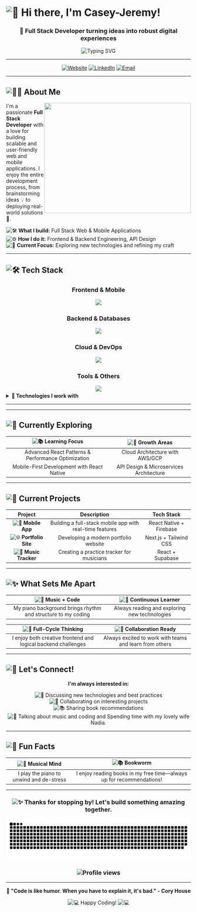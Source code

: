 # <img src="https://raw.githubusercontent.com/Tarikul-Islam-Anik/Animated-Fluent-Emojis/master/Emojis/Hand%20gestures/Waving%20Hand.png" alt="👋" width="35" height="35" /> Hi there, I'm Casey-Jeremy!

<div align="center">
  
### 🚀 Full Stack Developer turning ideas into robust digital experiences

<img src="https://readme-typing-svg.herokuapp.com?font=Fira+Code&weight=600&size=28&pause=1000&color=6366F1&center=true&vCenter=true&random=false&width=600&lines=Full+Stack+Developer;Web+%26+Mobile+Expert;API+Architect;Code+Enthusiast" alt="Typing SVG" />

</div>

---

<div align="center">

[![Website](https://img.shields.io/badge/🌐_Website-caseyjeremy.site-6366F1?style=for-the-badge&logoColor=white)](https://caseyjeremy.site)
[![LinkedIn](https://img.shields.io/badge/💼_LinkedIn-Connect-0077B5?style=for-the-badge&logoColor=white)](https://www.linkedin.com/in/jeremiah-casey/)
[![Email](https://img.shields.io/badge/✉️_Email-Contact-D14836?style=for-the-badge&logoColor=white)](mailto:caseylein1@gmail.com)

</div>

---

## <img src="https://raw.githubusercontent.com/Tarikul-Islam-Anik/Animated-Fluent-Emojis/master/Emojis/People%20with%20professions/Man%20Technologist%20Medium%20Skin%20Tone.png" alt="👨‍💻" width="35" height="35" /> About Me

<img align="right" src="https://raw.githubusercontent.com/abhisheknaiidu/abhisheknaiidu/master/code.gif" width="400" height="300" />

I'm a passionate **Full Stack Developer** with a love for building scalable and user-friendly web and mobile applications. I enjoy the entire development process, from brainstorming ideas 💡 to deploying real-world solutions 🚀.

<img src="https://raw.githubusercontent.com/Tarikul-Islam-Anik/Animated-Fluent-Emojis/master/Emojis/Objects/Hammer%20and%20Wrench.png" alt="🛠️" width="25" height="25" /> **What I build:** Full Stack Web & Mobile Applications  
<img src="https://raw.githubusercontent.com/Tarikul-Islam-Anik/Animated-Fluent-Emojis/master/Emojis/Objects/Gear.png" alt="⚙️" width="25" height="25" /> **How I do it:** Frontend & Backend Engineering, API Design  
<img src="https://raw.githubusercontent.com/Tarikul-Islam-Anik/Animated-Fluent-Emojis/master/Emojis/Animals/Seedling.png" alt="🌱" width="25" height="25" /> **Current Focus:** Exploring new technologies and refining my craft

---

## <img src="https://raw.githubusercontent.com/Tarikul-Islam-Anik/Animated-Fluent-Emojis/master/Emojis/Objects/Hammer%20and%20Wrench.png" alt="🛠️" width="35" height="35" /> Tech Stack

<div align="center">

### Frontend & Mobile
<img src="https://skillicons.dev/icons?i=react,nextjs,js,ts,html,css,tailwind,flutter,vue&theme=light" />

### Backend & Databases  
<img src="https://skillicons.dev/icons?i=nodejs,php,python,express,fastapi,firebase,supabase,mysql,postgresql,mongodb&theme=light" />

### Cloud & DevOps
<img src="https://skillicons.dev/icons?i=aws,gcp,docker,kubernetes,vercel,netlify,cloudflare,nginx&theme=light" />

### Tools & Others
<img src="https://skillicons.dev/icons?i=git,github,vscode,figma,postman,jest,webpack,babel&theme=light" />

</div>

<details>
<summary><b>🔧 Technologies I work with</b></summary>

<br>

**Frontend Development:**
- ![React](https://img.shields.io/badge/-React-61DAFB?style=flat-square&logo=react&logoColor=black)
- ![Next.js](https://img.shields.io/badge/-Next.js-000000?style=flat-square&logo=next.js&logoColor=white)
- ![TypeScript](https://img.shields.io/badge/-TypeScript-3178C6?style=flat-square&logo=typescript&logoColor=white)
- ![JavaScript](https://img.shields.io/badge/-JavaScript-F7DF1E?style=flat-square&logo=javascript&logoColor=black)
- ![React Native](https://img.shields.io/badge/-React%20Native-61DAFB?style=flat-square&logo=react&logoColor=black)
- ![Flutter](https://img.shields.io/badge/-Flutter-02569B?style=flat-square&logo=flutter&logoColor=white)
- ![Vue.js](https://img.shields.io/badge/-Vue.js-4FC08D?style=flat-square&logo=vue.js&logoColor=white)
- ![Tailwind CSS](https://img.shields.io/badge/-Tailwind%20CSS-06B6D4?style=flat-square&logo=tailwindcss&logoColor=white)
- ![HTML5](https://img.shields.io/badge/-HTML5-E34F26?style=flat-square&logo=html5&logoColor=white)
- ![CSS3](https://img.shields.io/badge/-CSS3-1572B6?style=flat-square&logo=css3&logoColor=white)

**Backend Development:**
- ![Node.js](https://img.shields.io/badge/-Node.js-339933?style=flat-square&logo=node.js&logoColor=white)
- ![PHP](https://img.shields.io/badge/-PHP-777BB4?style=flat-square&logo=php&logoColor=white)
- ![Python](https://img.shields.io/badge/-Python-3776AB?style=flat-square&logo=python&logoColor=white)
- ![Express.js](https://img.shields.io/badge/-Express.js-000000?style=flat-square&logo=express&logoColor=white)
- ![FastAPI](https://img.shields.io/badge/-FastAPI-009688?style=flat-square&logo=fastapi&logoColor=white)

**Databases & Backend Services:**
- ![Firebase](https://img.shields.io/badge/-Firebase-FFCA28?style=flat-square&logo=firebase&logoColor=black)
- ![Supabase](https://img.shields.io/badge/-Supabase-3ECF8E?style=flat-square&logo=supabase&logoColor=white)
- ![MySQL](https://img.shields.io/badge/-MySQL-4479A1?style=flat-square&logo=mysql&logoColor=white)
- ![PostgreSQL](https://img.shields.io/badge/-PostgreSQL-336791?style=flat-square&logo=postgresql&logoColor=white)
- ![MongoDB](https://img.shields.io/badge/-MongoDB-47A248?style=flat-square&logo=mongodb&logoColor=white)

**Cloud & DevOps:**
- ![AWS](https://img.shields.io/badge/-AWS-232F3E?style=flat-square&logo=amazon-aws&logoColor=white)
- ![Google Cloud](https://img.shields.io/badge/-Google%20Cloud-4285F4?style=flat-square&logo=google-cloud&logoColor=white)
- ![Docker](https://img.shields.io/badge/-Docker-2496ED?style=flat-square&logo=docker&logoColor=white)
- ![Vercel](https://img.shields.io/badge/-Vercel-000000?style=flat-square&logo=vercel&logoColor=white)
- ![Netlify](https://img.shields.io/badge/-Netlify-00C7B7?style=flat-square&logo=netlify&logoColor=white)

</details>

---

---

## <img src="https://raw.githubusercontent.com/Tarikul-Islam-Anik/Animated-Fluent-Emojis/master/Emojis/Animals/Seedling.png" alt="🌱" width="35" height="35" /> Currently Exploring

<div align="center">

| <img src="https://raw.githubusercontent.com/Tarikul-Islam-Anik/Animated-Fluent-Emojis/master/Emojis/Objects/Books.png" alt="📚" width="25" height="25" /> Learning Focus | <img src="https://raw.githubusercontent.com/Tarikul-Islam-Anik/Animated-Fluent-Emojis/master/Emojis/Objects/Rocket.png" alt="🚀" width="25" height="25" /> Growth Areas |
|:---:|:---:|
| Advanced React Patterns & Performance Optimization | Cloud Architecture with AWS/GCP |
| Mobile-First Development with React Native | API Design & Microservices Architecture |

</div>

---

## <img src="https://raw.githubusercontent.com/Tarikul-Islam-Anik/Animated-Fluent-Emojis/master/Emojis/Objects/Telescope.png" alt="🔭" width="35" height="35" /> Current Projects

<div align="center">

| Project | Description | Tech Stack |
|:---:|:---:|:---:|
| <img src="https://raw.githubusercontent.com/Tarikul-Islam-Anik/Animated-Fluent-Emojis/master/Emojis/Objects/Mobile%20Phone.png" alt="📱" width="25" height="25" /> **Mobile App** | Building a full-stack mobile app with real-time features | React Native + Firebase |
| <img src="https://raw.githubusercontent.com/Tarikul-Islam-Anik/Animated-Fluent-Emojis/master/Emojis/Objects/Globe%20with%20Meridians.png" alt="🌐" width="25" height="25" /> **Portfolio Site** | Developing a modern portfolio website | Next.js + Tailwind CSS |
| <img src="https://raw.githubusercontent.com/Tarikul-Islam-Anik/Animated-Fluent-Emojis/master/Emojis/Activities/Musical%20Note.png" alt="🎵" width="25" height="25" /> **Music Tracker** | Creating a practice tracker for musicians | React + Supabase |

</div>

---

## <img src="https://raw.githubusercontent.com/Tarikul-Islam-Anik/Animated-Fluent-Emojis/master/Emojis/Objects/Glowing%20Star.png" alt="✨" width="35" height="35" /> What Sets Me Apart

<div align="center">

| <img src="https://raw.githubusercontent.com/Tarikul-Islam-Anik/Animated-Fluent-Emojis/master/Emojis/Activities/Musical%20Note.png" alt="🎵" width="25" height="25" /> Music + Code | <img src="https://raw.githubusercontent.com/Tarikul-Islam-Anik/Animated-Fluent-Emojis/master/Emojis/Objects/Books.png" alt="📖" width="25" height="25" /> Continuous Learner |
|:---:|:---:|
| My piano background brings rhythm and structure to my coding | Always reading and exploring new technologies | 

| <img src="https://raw.githubusercontent.com/Tarikul-Islam-Anik/Animated-Fluent-Emojis/master/Emojis/Objects/Counterclockwise%20Arrows%20Button.png" alt="🔄" width="25" height="25" /> Full-Cycle Thinking | <img src="https://raw.githubusercontent.com/Tarikul-Islam-Anik/Animated-Fluent-Emojis/master/Emojis/People/Handshake.png" alt="🤝" width="25" height="25" /> Collaboration Ready |
|:---:|:---:|
| I enjoy both creative frontend and logical backend challenges | Always excited to work with teams and learn from others |

</div>

---

## <img src="https://raw.githubusercontent.com/Tarikul-Islam-Anik/Animated-Fluent-Emojis/master/Emojis/People/Handshake.png" alt="🤝" width="35" height="35" /> Let's Connect!

<div align="center">

**I'm always interested in:**

<img src="https://raw.githubusercontent.com/Tarikul-Islam-Anik/Animated-Fluent-Emojis/master/Emojis/Objects/Speech%20Balloon.png" alt="💬" width="25" height="25" /> Discussing new technologies and best practices  
<img src="https://raw.githubusercontent.com/Tarikul-Islam-Anik/Animated-Fluent-Emojis/master/Emojis/People/Handshake.png" alt="🤝" width="25" height="25" /> Collaborating on interesting projects  
<img src="https://raw.githubusercontent.com/Tarikul-Islam-Anik/Animated-Fluent-Emojis/master/Emojis/Objects/Books.png" alt="📚" width="25" height="25" /> Sharing book recommendations  
<img src="https://raw.githubusercontent.com/Tarikul-Islam-Anik/Animated-Fluent-Emojis/master/Emojis/Activities/Musical%20Keyboard.png" alt="🎹" width="25" height="25" /> Talking about music and coding and Spending time with my lovely wife Nadia.

</div>

---

## <img src="https://raw.githubusercontent.com/Tarikul-Islam-Anik/Animated-Fluent-Emojis/master/Emojis/Activities/Musical%20Keyboard.png" alt="🎹" width="35" height="35" /> Fun Facts

<div align="center">

| <img src="https://raw.githubusercontent.com/Tarikul-Islam-Anik/Animated-Fluent-Emojis/master/Emojis/Activities/Musical%20Keyboard.png" alt="🎹" width="25" height="25" /> Musical Mind | <img src="https://raw.githubusercontent.com/Tarikul-Islam-Anik/Animated-Fluent-Emojis/master/Emojis/Objects/Books.png" alt="📚" width="25" height="25" /> Bookworm |
|:---:|:---:|
| I play the piano to unwind and de-stress | I enjoy reading books in my free time—always up for recommendations! |

</div>

---

<div align="center">

### <img src="https://raw.githubusercontent.com/Tarikul-Islam-Anik/Animated-Fluent-Emojis/master/Emojis/Travel%20and%20places/Glowing%20Star.png" alt="✨" width="25" height="25" /> Thanks for stopping by! Let's build something amazing together.

<img src="https://raw.githubusercontent.com/Platane/snk/output/github-contribution-grid-snake.svg" alt="Snake animation" />

### <img src="https://komarev.com/ghpvc/?username=YOUR-GITHUB-USERNAME&label=Profile%20views&color=6366f1&style=flat-square" alt="Profile views" />

</div>

---

<div align="center">
  
**💬 "Code is like humor. When you have to explain it, it's bad." - Cory House**

<img src="https://raw.githubusercontent.com/Tarikul-Islam-Anik/Animated-Fluent-Emojis/master/Emojis/Objects/Laptop.png" alt="💻" width="25" height="25" /> Happy Coding! <img src="https://raw.githubusercontent.com/Tarikul-Islam-Anik/Animated-Fluent-Emojis/master/Emojis/Objects/Laptop.png" alt="💻" width="25" height="25" />

</div>
